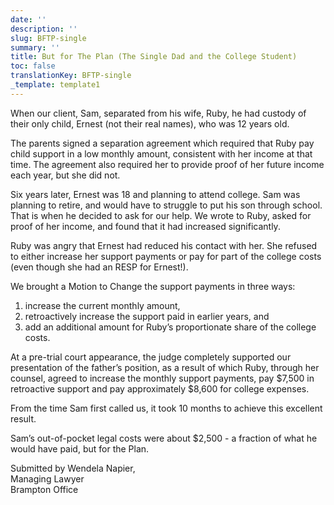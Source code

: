 ```yaml
---
date: ''
description: ''
slug: BFTP-single
summary: ''
title: But for The Plan (The Single Dad and the College Student)
toc: false
translationKey: BFTP-single
_template: template1
---
```


When our client, Sam, separated from his wife, Ruby, he had custody of their only child, Ernest (not their real names), who was 12 years old.

The parents signed a separation agreement which required that Ruby pay child support in a low monthly amount, consistent with her income at that time. The agreement also required her to provide proof of her future income each year, but she did not.

Six years later, Ernest was 18 and planning to attend college. Sam was planning to retire, and would have to struggle to put his son through school. That is when he decided to ask for our help. We wrote to Ruby, asked for proof of her income, and found that it had increased significantly.

Ruby was angry that Ernest had reduced his contact with her. She refused to either increase her support payments or pay for part of the college costs (even though she had an RESP for Ernest!).

We brought a Motion to Change the support payments in three ways:

1. increase the current monthly amount,
2. retroactively increase the support paid in earlier years, and
3. add an additional amount for Ruby’s proportionate share of the college costs.

At a pre-trial court appearance, the judge completely supported our presentation of the father’s position, as a result of which Ruby, through her counsel, agreed to increase the monthly support payments, pay $7,500 in retroactive support and pay approximately $8,600 for college expenses.

From the time Sam first called us, it took 10 months to achieve this excellent result.

Sam’s out-of-pocket legal costs were about $2,500 - a fraction of what he would have paid, but for the Plan.

Submitted by Wendela Napier,  
Managing Lawyer  
Brampton Office
